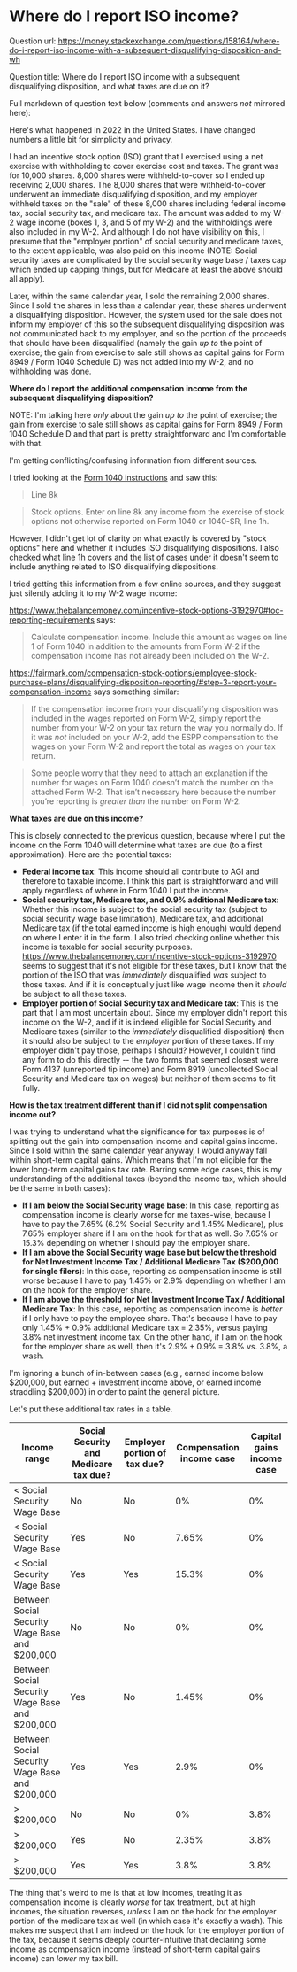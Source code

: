 # Where do I report ISO income?

Question url: https://money.stackexchange.com/questions/158164/where-do-i-report-iso-income-with-a-subsequent-disqualifying-disposition-and-wh

Question title: Where do I report ISO income with a subsequent disqualifying disposition, and what taxes are due on it?

Full markdown of question text below (comments and answers *not* mirrored here):

Here's what happened in 2022 in the United States. I have changed numbers a little bit for simplicity and privacy.

I had an incentive stock option (ISO) grant that I exercised using a net exercise with withholding to cover exercise cost and taxes. The grant was for 10,000 shares. 8,000 shares were withheld-to-cover so I ended up receiving 2,000 shares. The 8,000 shares that were withheld-to-cover underwent an immediate disqualifying disposition, and my employer withheld taxes on the "sale" of these 8,000 shares including federal income tax, social security tax, and medicare tax. The amount was added to my W-2 wage income (boxes 1, 3, and 5 of my W-2) and the withholdings were also included in my W-2. And although I do not have visibility on this, I presume that the "employer portion" of social security and medicare taxes, to the extent applicable, was also paid on this income (NOTE: Social security taxes are complicated by the social security wage base / taxes cap which ended up capping things, but for Medicare at least the above should all apply).

Later, within the same calendar year, I sold the remaining 2,000 shares. Since I sold the shares in less than a calendar year, these shares underwent a disqualifying disposition. However, the system used for the sale does not inform my employer of this so the subsequent disqualifying disposition was not communicated back to my employer, and so the portion of the proceeds that should have been disqualified (namely the gain *up to* the point of exercise; the gain from exercise to sale still shows as capital gains for Form 8949 / Form 1040 Schedule D) was not added into my W-2, and no withholding was done.

**Where do I report the additional compensation income from the subsequent disqualifying disposition?**

NOTE: I'm talking here *only* about the gain *up to* the point of exercise; the gain from exercise to sale still shows as capital gains for Form 8949 / Form 1040 Schedule D and that part is pretty straightforward and I'm comfortable with that.

I'm getting conflicting/confusing information from different sources.

I tried looking at the [Form 1040 instructions](https://www.irs.gov/instructions/i1040gi) and saw this:

> Line 8k

> Stock options. Enter on line 8k any income from the exercise of stock options not otherwise reported on Form 1040 or 1040-SR, line 1h.

However, I didn't get lot of clarity on what exactly is covered by "stock options" here and whether it includes ISO disqualifying dispositions. I also checked what line 1h covers and the list of cases under it doesn't seem to include anything related to ISO disqualifying dispositions.

I tried getting this information from a few online sources, and they suggest just silently adding it to my W-2 wage income:

https://www.thebalancemoney.com/incentive-stock-options-3192970#toc-reporting-requirements says:

> Calculate compensation income. Include this amount as wages on line 1 of Form 1040 in addition to the amounts from Form W-2 if the compensation income has not already been included on the W-2.

https://fairmark.com/compensation-stock-options/employee-stock-purchase-plans/disqualifying-disposition-reporting/#step-3-report-your-compensation-income says something similar:

> If the compensation income from your disqualifying disposition was included in the wages reported on Form W-2, simply report the number from your W-2 on your tax return the way you normally do. If it was *not* included on your W-2, add the ESPP compensation to the wages on your Form W-2 and report the total as wages on your tax return.

> Some people worry that they need to attach an explanation if the number for wages on Form 1040 doesn’t match the number on the attached Form W-2. That isn’t necessary here because the number you’re reporting is *greater than* the number on Form W-2.

**What taxes are due on this income?**

This is closely connected to the previous question, because where I put the income on the Form 1040 will determine what taxes are due (to a first approximation). Here are the potential taxes:

* **Federal income tax**: This income should all contribute to AGI and therefore to taxable income. I think this part is straightforward and will apply regardless of where in Form 1040 I put the income.
* **Social security tax, Medicare tax, and 0.9% additional Medicare tax**: Whether this income is subject to the social security tax (subject to social security wage base limitation), Medicare tax, and additional Medicare tax (if the total earned income is high enough) would depend on where I enter it in the form. I also tried checking online whether this income is taxable for social security purposes. https://www.thebalancemoney.com/incentive-stock-options-3192970 seems to suggest that it's not eligible for these taxes, but I know that the portion of the ISO that was *immediately* disqualified *was* subject to those taxes. And if it is conceptually just like wage income then it *should* be subject to all these taxes.
* **Employer portion of Social Security tax and Medicare tax**: This is the part that I am most uncertain about. Since my employer didn't report this income on the W-2, and if it is indeed eligible for Social Security and Medicare taxes (similar to the *immediately* disqualified disposition) then it should also be subject to the *employer* portion of these taxes. If my employer didn't pay those, perhaps I should? However, I couldn't find any form to do this directly -- the two forms that seemed closest were Form 4137 (unreported tip income) and Form 8919 (uncollected Social Security and Medicare tax on wages) but neither of them seems to fit fully.

**How is the tax treatment different than if I did not split compensation income out?**

I was trying to understand what the significance for tax purposes is of splitting out the gain into compensation income and capital gains income. Since I sold within the same calendar year anyway, I would anyway fall within short-term capital gains. Which means that I'm not eligible for the lower long-term capital gains tax rate. Barring some edge cases, this is my understanding of the additional taxes (beyond the income tax, which should be the same in both cases):

* **If I am below the Social Security wage base**: In this case, reporting as compensation income is clearly worse for me taxes-wise, because I have to pay the 7.65% (6.2% Social Security and 1.45% Medicare), plus 7.65% employer share if I am on the hook for that as well. So 7.65% or 15.3% depending on whether I should pay the employer share.
* **If I am above the Social Security wage base but below the threshold for Net Investment Income Tax / Additional Medicare Tax ($200,000 for single filers)**: In this case, reporting as compensation income is still worse because I have to pay 1.45% or 2.9% depending on whether I am on the hook for the employer share.
* **If I am above the threshold for Net Investment Income Tax / Additional Medicare Tax**: In this case, reporting as compensation income is *better* if I only have to pay the employee share. That's because I have to pay only 1.45% + 0.9% additional Medicare tax = 2.35%, versus paying 3.8% net investment income tax. On the other hand, if I am on the hook for the employer share as well, then it's 2.9% + 0.9% = 3.8% vs. 3.8%, a wash.

I'm ignoring a bunch of in-between cases (e.g., earned income below $200,000, but earned + investment income above, or earned income straddling $200,000) in order to paint the general picture.

Let's put these additional tax rates in a table.

| Income range | Social Security and Medicare tax due? | Employer portion of tax due? | Compensation income case | Capital gains income case |
| -- | -- | -- | -- | -- |
| < Social Security Wage Base | No | No | 0% | 0% |
| < Social Security Wage Base | Yes | No | 7.65% | 0% |
| < Social Security Wage Base | Yes | Yes | 15.3% | 0% |
| Between Social Security Wage Base and $200,000 | No | No | 0% | 0% |
| Between Social Security Wage Base and $200,000 | Yes | No | 1.45% | 0% |
| Between Social Security Wage Base and $200,000 | Yes | Yes | 2.9% | 0% |
| > $200,000 | No | No | 0% | 3.8% |
| > $200,000 | Yes | No | 2.35% | 3.8% |
| > $200,000 | Yes | Yes | 3.8% | 3.8% |

The thing that's weird to me is that at low incomes, treating it as compensation income is clearly *worse* for tax treatment, but at high incomes, the situation reverses, *unless* I am on the hook for the employer portion of the medicare tax as well (in which case it's exactly a wash). This makes me suspect that I am indeed on the hook for the employer portion of the tax, because it seems deeply counter-intuitive that declaring some income as compensation income (instead of short-term capital gains income) can *lower* my tax bill.